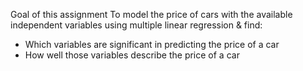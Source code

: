 Goal of this assignment
To model the price of cars with the available independent variables using multiple linear regression & find: 
 - Which variables are significant in predicting the price of a car
 - How well those variables describe the price of a car

